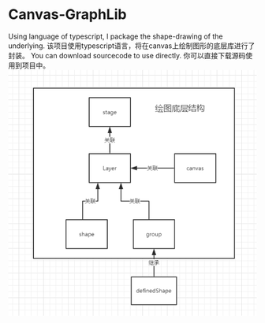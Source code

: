 # Canvas-GraphLib
Using language of typescript, I package the shape-drawing of the underlying.
该项目使用typescript语言，将在canvas上绘制图形的底层库进行了封装。
You can download sourcecode to use directly.
你可以直接下载源码使用到项目中。
 ![image](https://github.com/fangsmile/Canvas-GraphLib/blob/master/raw/master/images-folder/struct.png?raw=true)
